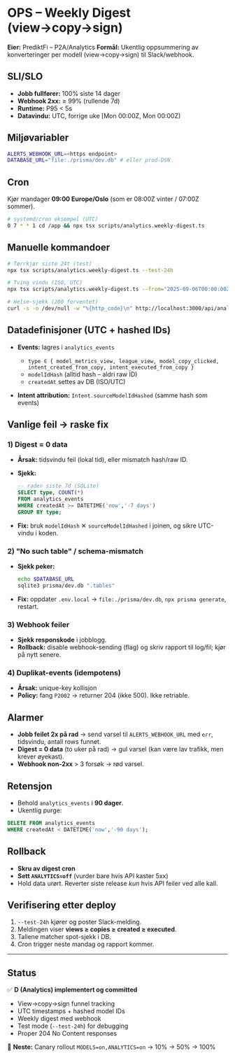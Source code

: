 # OPS – Weekly Digest (view→copy→sign)

**Eier:** PrediktFi – P2A/Analytics
**Formål:** Ukentlig oppsummering av konverteringer per modell (view→copy→sign) til Slack/webhook.

## SLI/SLO

* **Jobb fullfører:** 100% siste 14 dager
* **Webhook 2xx:** ≥ 99% (rullende 7d)
* **Runtime:** P95 < 5s
* **Datavindu:** UTC, forrige uke \[Mon 00:00Z, Mon 00:00Z)

## Miljøvariabler

```bash
ALERTS_WEBHOOK_URL=<https endpoint>
DATABASE_URL="file:./prisma/dev.db" # eller prod-DSN
```

## Cron

Kjør mandager **09:00 Europe/Oslo** (som er 08:00Z vinter / 07:00Z sommer).

```bash
# systemd/cron eksempel (UTC)
0 7 * * 1 cd /app && npx tsx scripts/analytics.weekly-digest.ts
```

## Manuelle kommandoer

```bash
# Tørrkjør siste 24t (test)
npx tsx scripts/analytics.weekly-digest.ts --test-24h

# Tving vindu (ISO, UTC)
npx tsx scripts/analytics.weekly-digest.ts --from="2025-09-06T00:00:00Z" --to="2025-09-07T00:00:00Z"

# Helse-sjekk (200 forventet)
curl -s -o /dev/null -w "%{http_code}\n" http://localhost:3000/api/analytics/health
```

## Datadefinisjoner (UTC + hashed IDs)

* **Events:** lagres i `analytics_events`

  * `type ∈ { model_metrics_view, league_view, model_copy_clicked, intent_created_from_copy, intent_executed_from_copy }`
  * `modelIdHash` (alltid hash – aldri raw ID)
  * `createdAt` settes av DB (ISO/UTC)
* **Intent attribution:** `Intent.sourceModelIdHashed` (samme hash som events)

## Vanlige feil → raske fix

### 1) Digest = 0 data

* **Årsak:** tidsvindu feil (lokal tid), eller mismatch hash/raw ID.
* **Sjekk:**

  ```sql
  -- rader siste 7d (SQLite)
  SELECT type, COUNT(*) 
  FROM analytics_events 
  WHERE createdAt >= DATETIME('now','-7 days') 
  GROUP BY type;
  ```
* **Fix:** bruk `modelIdHash` ✕ `sourceModelIdHashed` i joinen, og sikre UTC-vindu i koden.

### 2) "No such table" / schema-mismatch

* **Sjekk peker:**

  ```bash
  echo $DATABASE_URL
  sqlite3 prisma/dev.db ".tables"
  ```
* **Fix:** oppdater `.env.local` → `file:./prisma/dev.db`, `npx prisma generate`, restart.

### 3) Webhook feiler

* **Sjekk responskode** i jobblogg.
* **Rollback:** disable webhook-sending (flag) og skriv rapport til log/fil; kjør på nytt senere.

### 4) Duplikat-events (idempotens)

* **Årsak:** unique-key kollisjon
* **Policy:** fang `P2002` → returner 204 (ikke 500). Ikke retriable.

## Alarmer

* **Jobb feilet 2x på rad** → send varsel til `ALERTS_WEBHOOK_URL` med `err`, tidsvindu, antall rows funnet.
* **Digest = 0 data** (to uker på rad) → gul varsel (kan være lav trafikk, men krever øyekast).
* **Webhook non-2xx** > 3 forsøk → rød varsel.

## Retensjon

* Behold `analytics_events` i **90 dager**.
* Ukentlig purge:

```sql
DELETE FROM analytics_events 
WHERE createdAt < DATETIME('now','-90 days');
```

## Rollback

* **Skru av digest cron**
* **Sett `ANALYTICS=off`** (vurder bare hvis API kaster 5xx)
* Hold data urørt. Reverter siste release *kun* hvis API feiler ved alle kall.

## Verifisering etter deploy

1. `--test-24h` kjører og poster Slack-melding.
2. Meldingen viser **views ≥ copies ≥ created ≥ executed**.
3. Tallene matcher spot-sjekk i DB.
4. Cron trigger neste mandag og rapport kommer.

---

## Status

✅ **D (Analytics) implementert og committed**
- View→copy→sign funnel tracking
- UTC timestamps + hashed model IDs  
- Weekly digest med webhook
- Test mode (`--test-24h`) for debugging
- Proper 204 No Content responses

🎯 **Neste:** Canary rollout `MODELS=on,ANALYTICS=on` → 10% → 50% → 100%
